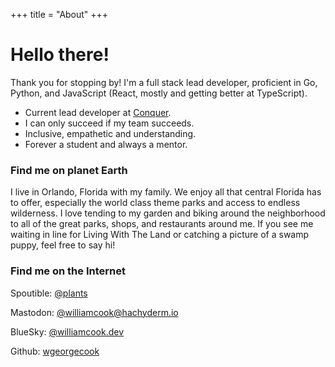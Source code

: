 +++
title = "About"
+++

# Hello there!

Thank you for stopping by! I'm a full stack lead developer, proficient in Go, Python, and JavaScript (React, mostly and getting better at TypeScript). 
- Current lead developer at [Conquer](conquer.io).
- I can only succeed if my team succeeds. 
- Inclusive, empathetic and understanding.
- Forever a student and always a mentor. 

### Find me on planet Earth
I live in Orlando, Florida with my family. We enjoy all that central Florida has to offer, especially the world class theme parks and access to endless wilderness.
I love tending to my garden and biking around the neighborhood to all of the great parks, shops, and restaurants around me.
If you see me waiting in line for Living With The Land or catching a picture of a swamp puppy, feel free to say hi! 

### Find me on the Internet
Spoutible: [@plants](https://spoutible.com/plants)

Mastodon: <a rel="me" href="https://hachyderm.io/@williamcook">@williamcook@hachyderm.io</a>

BlueSky: [@williamcook.dev](https://bsky.app/profile/williamcook.dev)

Github: [wgeorgecook](https://github.com/wgeorgecook/)